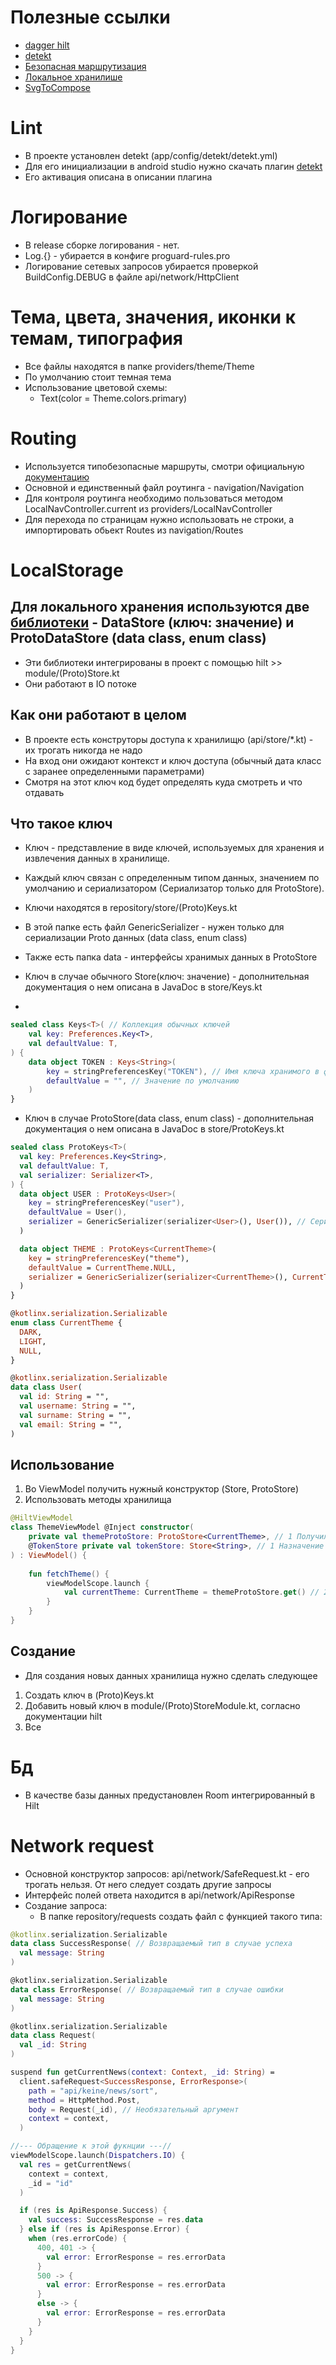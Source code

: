 # Полезные ссылки

* [dagger hilt](https://dagger.dev/hilt/)
* [detekt](https://plugins.jetbrains.com/plugin/10761-detekt)
* [Безопасная маршрутизация](https://developer.android.com/guide/navigation/design/type-safety)
* [Локальное хранилише](https://developer.android.com/topic/libraries/architecture/datastore)
* [SvgToCompose](https://www.composables.com/svgtocompose)

# Lint

* В проекте установлен detekt (app/config/detekt/detekt.yml)
* Для его инициализации в android studio нужно скачать плагин [detekt](https://plugins.jetbrains.com/plugin/10761-detekt)
* Его активация описана в описании плагина

# Логирование

* В release сборке логирования - нет.
* Log.{} - убирается в конфиге proguard-rules.pro
* Логирование сетевых запросов убирается проверкой BuildConfig.DEBUG в файле api/network/HttpClient

# Тема, цвета, значения, иконки к темам, типография

* Все файлы находятся в папке providers/theme/Theme
* По умолчанию стоит темная тема
* Использование цветовой схемы:
  * Text(color = Theme.colors.primary)

# Routing

* Используется типобезопасные маршруты, смотри официальную [документацию](https://developer.android.com/guide/navigation/design/type-safety)
* Основной и единственный файл роутинга - navigation/Navigation
* Для контроля роутинга необходимо пользоваться методом LocalNavController.current из
  providers/LocalNavController
* Для перехода по страницам нужно использовать не строки, а импортировать обьект Routes из
  navigation/Routes

# LocalStorage

## Для локального хранения используются две [библиотеки](https://developer.android.com/topic/libraries/architecture/datastore) - DataStore (ключ: значение) и ProtoDataStore (data class, enum class)

* Эти библиотеки интегрированы в проект с помощью hilt >> module/(Proto)Store.kt
* Они работают в IO потоке

## Как они работают в целом

* В проекте есть конструторы доступа к хранилищю (api/store/*.kt) - их трогать никогда не надо
* На вход они ожидают контекст и ключ доступа (обычный дата класс с заранее определенными параметрами)
* Смотря на этот ключ код будет определять куда смотреть и что отдавать

## Что такое ключ

* Ключ - представление в виде ключей, используемых для хранения и извлечения данных в хранилище.
* Каждый ключ связан с определенным типом данных, значением по умолчанию и сериализатором (Сериализатор только для ProtoStore).

* Ключи находятся в repository/store/(Proto)Keys.kt
* В этой папке есть файл GenericSerializer - нужен только для сериализации Proto данных (data class, enum class)
* Также есть папка data - интерфейсы хранимых данных в ProtoStore
* Ключ в случае обычного Store(ключ: значение) - дополнительная документация о нем описана в JavaDoc в store/Keys.kt
*
```kotlin
sealed class Keys<T>( // Коллекция обычных ключей
    val key: Preferences.Key<T>,
    val defaultValue: T,
) {
    data object TOKEN : Keys<String>(
        key = stringPreferencesKey("TOKEN"), // Имя ключа хранимого в файле
        defaultValue = "", // Значение по умолчанию
    ) 
}
```

* Ключ в случае ProtoStore(data class, enum class) - дополнительная документация о нем описана в JavaDoc в store/ProtoKeys.kt

```kotlin
sealed class ProtoKeys<T>(
  val key: Preferences.Key<String>,
  val defaultValue: T,
  val serializer: Serializer<T>,
) {
  data object USER : ProtoKeys<User>(
    key = stringPreferencesKey("user"),
    defaultValue = User(),
    serializer = GenericSerializer(serializer<User>(), User()), // Сериализатор прописывается один раз
  )

  data object THEME : ProtoKeys<CurrentTheme>(
    key = stringPreferencesKey("theme"),
    defaultValue = CurrentTheme.NULL,
    serializer = GenericSerializer(serializer<CurrentTheme>(), CurrentTheme.NULL),
  )
}

@kotlinx.serialization.Serializable
enum class CurrentTheme {
  DARK,
  LIGHT,
  NULL,
}

@kotlinx.serialization.Serializable
data class User(
  val id: String = "",
  val username: String = "",
  val surname: String = "",
  val email: String = "",
)
```

## Использование

1. Во ViewModel получить нужный конструктор (Store, ProtoStore)
2. Использовать методы хранилища
```kotlin
@HiltViewModel
class ThemeViewModel @Inject constructor(
    private val themeProtoStore: ProtoStore<CurrentTheme>, // 1 Получил экземляр хранилища, context и ключ ему передал hilt, о работе hilt смотри оф. доку
    @TokenStore private val tokenStore: Store<String>, // 1 Назначение аннотации описано в оф. документации hilt
) : ViewModel() {
    
    fun fetchTheme() {
        viewModelScope.launch {
            val currentTheme: CurrentTheme = themeProtoStore.get() // 2 Использование встроенных методов 
        }
    }
}
```

## Создание

* Для создания новых данных хранилища нужно сделать следующее
1. Создать ключ в (Proto)Keys.kt
2. Добавить новый ключ в module/(Proto)StoreModule.kt, согласно документации hilt
3. Все

# Бд

* В качестве базы данных предустановлен Room интегрированный в Hilt

# Network request

* Основной конструктор запросов: api/network/SafeRequest.kt - его трогать нельзя. От него следует
  создать другие запросы
* Интерфейс полей ответа находится в api/network/ApiResponse
* Создание запроса:
  * В папке repository/requests создать файл с функцией такого типа:

```kotlin
@kotlinx.serialization.Serializable
data class SuccessResponse( // Возвращаемый тип в случае успеха
  val message: String
)

@kotlinx.serialization.Serializable
data class ErrorResponse( // Возвращаемый тип в случае ошибки
  val message: String
)

@kotlinx.serialization.Serializable
data class Request(
  val _id: String
)

suspend fun getCurrentNews(context: Context, _id: String) =
  client.safeRequest<SuccessResponse, ErrorResponse>(
    path = "api/keine/news/sort",
    method = HttpMethod.Post,
    body = Request(_id), // Необязательный аргумент
    context = context,
  )

//--- Обращение к этой фукнции ---//
viewModelScope.launch(Dispatchers.IO) {
  val res = getCurrentNews(
    context = context,
    _id = "id"
  )

  if (res is ApiResponse.Success) {
    val success: SuccessResponse = res.data
  } else if (res is ApiResponse.Error) {
    when (res.errorCode) {
      400, 401 -> {
        val error: ErrorResponse = res.errorData
      }
      500 -> {
        val error: ErrorResponse = res.errorData
      }
      else -> {
        val error: ErrorResponse = res.errorData
      }
    }
  }
}
```
